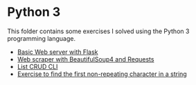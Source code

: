 # Python 3

This folder contains some exercises I solved using the Python 3 programming language.

- [Basic Web server with Flask](/Python3/basic_server/)
- [Web scraper with BeautifulSoup4 and Requests](/Python3/web_scrapping/)
- [List CRUD CLI](/Python3/basic_crud.py)
- [Exercise to find the first non-repeating character in a string](/Python3/repeatedCharacter.py)